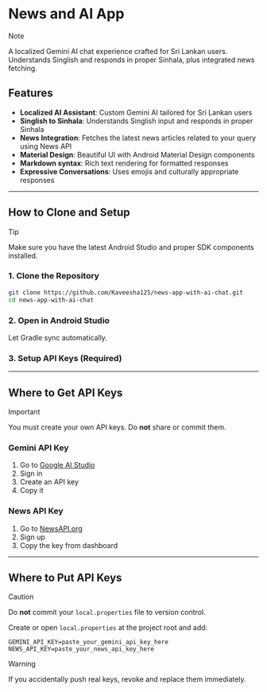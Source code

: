 # News and AI App

> [!NOTE]
> A localized Gemini AI chat experience crafted for Sri Lankan users. Understands Singlish and responds in proper Sinhala, plus integrated news fetching.

##  Features

-  **Localized AI Assistant**: Custom Gemini AI tailored for Sri Lankan users  
-  **Singlish to Sinhala**: Understands Singlish input and responds in proper Sinhala  
-  **News Integration**: Fetches the latest news articles related to your query using News API  
-  **Material Design**: Beautiful UI with Android Material Design components  
-  **Markdown syntax**: Rich text rendering for formatted responses  
-  **Expressive Conversations**: Uses emojis and culturally appropriate responses  

---

##  How to Clone and Setup

> [!TIP]
> Make sure you have the latest Android Studio and proper SDK components installed.

### 1. Clone the Repository
```bash
git clone https://github.com/Kaveesha125/news-app-with-ai-chat.git
cd news-app-with-ai-chat
```

### 2. Open in Android Studio
Let Gradle sync automatically.

### 3. Setup API Keys (Required)

---

##  Where to Get API Keys

> [!IMPORTANT]
> You must create your own API keys. Do **not** share or commit them.

### Gemini API Key
1. Go to [Google AI Studio](https://makersuite.google.com/app/apikey)  
2. Sign in  
3. Create an API key  
4. Copy it  

### News API Key
1. Go to [NewsAPI.org](https://newsapi.org/)
2. Sign up  
3. Copy the key from dashboard  

---

##  Where to Put API Keys

> [!CAUTION]
> Do **not** commit your `local.properties` file to version control.

Create or open `local.properties` at the project root and add:
```properties
GEMINI_API_KEY=paste_your_gemini_api_key_here
NEWS_API_KEY=paste_your_news_api_key_here
```

> [!WARNING]
> If you accidentally push real keys, revoke and replace them immediately.

